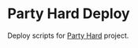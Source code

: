 # Party Hard Deploy

Deploy scripts for [Party Hard](https://github.com/memclutter/party-hard) project. 
